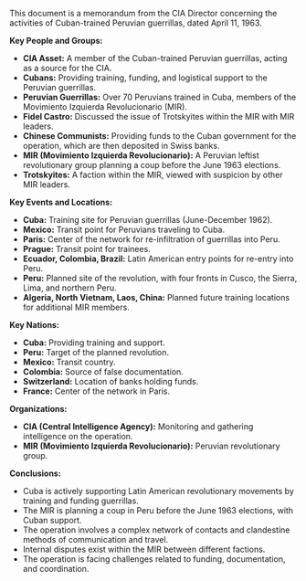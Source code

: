 This document is a memorandum from the CIA Director concerning the activities of Cuban-trained Peruvian guerrillas, dated April 11, 1963.

**Key People and Groups:**

*   **CIA Asset:** A member of the Cuban-trained Peruvian guerrillas, acting as a source for the CIA.
*   **Cubans:** Providing training, funding, and logistical support to the Peruvian guerrillas.
*   **Peruvian Guerrillas:** Over 70 Peruvians trained in Cuba, members of the Movimiento Izquierda Revolucionario (MIR).
*   **Fidel Castro:** Discussed the issue of Trotskyites within the MIR with MIR leaders.
*   **Chinese Communists:** Providing funds to the Cuban government for the operation, which are then deposited in Swiss banks.
*   **MIR (Movimiento Izquierda Revolucionario):** A Peruvian leftist revolutionary group planning a coup before the June 1963 elections.
*   **Trotskyites:** A faction within the MIR, viewed with suspicion by other MIR leaders.

**Key Events and Locations:**

*   **Cuba:** Training site for Peruvian guerrillas (June-December 1962).
*   **Mexico:** Transit point for Peruvians traveling to Cuba.
*   **Paris:** Center of the network for re-infiltration of guerrillas into Peru.
*   **Prague:** Transit point for trainees.
*   **Ecuador, Colombia, Brazil:** Latin American entry points for re-entry into Peru.
*   **Peru:** Planned site of the revolution, with four fronts in Cusco, the Sierra, Lima, and northern Peru.
*   **Algeria, North Vietnam, Laos, China:** Planned future training locations for additional MIR members.

**Key Nations:**

*   **Cuba:** Providing training and support.
*   **Peru:** Target of the planned revolution.
*   **Mexico:** Transit country.
*   **Colombia:** Source of false documentation.
*   **Switzerland:** Location of banks holding funds.
*   **France:** Center of the network in Paris.

**Organizations:**

*   **CIA (Central Intelligence Agency):** Monitoring and gathering intelligence on the operation.
*   **MIR (Movimiento Izquierda Revolucionario):** Peruvian revolutionary group.

**Conclusions:**

*   Cuba is actively supporting Latin American revolutionary movements by training and funding guerrillas.
*   The MIR is planning a coup in Peru before the June 1963 elections, with Cuban support.
*   The operation involves a complex network of contacts and clandestine methods of communication and travel.
*   Internal disputes exist within the MIR between different factions.
*   The operation is facing challenges related to funding, documentation, and coordination.
